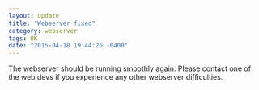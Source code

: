 ```yaml
---
layout: update	
title: "Webserver fixed"
category: webserver	
tags: OK	
date: "2015-04-18 19:44:26 -0400"
---
```


The webserver should be running smoothly again. Please contact one of the web devs if you experience any other webserver difficulties.
